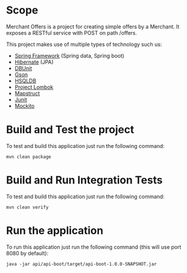 # Scope
Merchant Offers is a project for creating simple offers by a Merchant.
It exposes a RESTful service with POST on path /offers.

This project makes use of multiple types of technology such us:
- [Spring Framework](https://spring.io/) (Spring data, Spring boot)
- [Hibernate](http://hibernate.org/) (JPA)
- [DBUnit](http://dbunit.sourceforge.net/)
- [Gson](https://github.com/google/gson)
- [HSQLDB](http://hsqldb.org/)
- [Project Lombok](https://projectlombok.org/)
- [Mapstruct](http://mapstruct.org/)
- [Junit](http://junit.org/junit4/)
- [Mockito](http://site.mockito.org/)

# Build and Test the project
To test and build this application just run the following command:

``mvn clean package``

# Build and Run Integration Tests
To test and build this application just run the following command:

``mvn clean verify``

# Run the application
To run this application just run the following command (this will use port 8080 by default):

``java -jar api/api-boot/target/api-boot-1.0.0-SNAPSHOT.jar``
